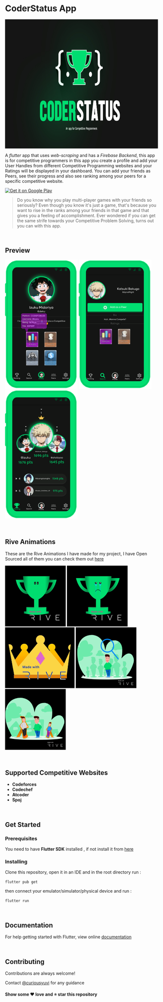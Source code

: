 # CoderStatus App

<img align="center" src="readmeAssets/appBannerPlaystore.jpg" height="425">

A _flutter_ app that uses _web-scraping_ and has a _Firebase Backend_, this app is for competitive programmers in this app you create a profile and add your User Handles from different Competitive Programming websites and your Ratings will be displayed in your dashboard. You can add your friends as Peers, see their progress and also see ranking among your peers for a specific competitive website.

<a align="center" href='https://play.google.com/store/apps/details?id=com.curiousyuvi.coderstatus' ><img alt='Get it on Google Play' src='https://play.google.com/intl/en_us/badges/images/generic/en_badge_web_generic.png' height=70px/></a>

> Do you know why you play multi-player games with your friends so seriously? Even though you know it's just a game, that's because you want to rise in the ranks among your friends in that game and that gives you a feeling of accomplishment. Ever wondered if you can get the same strife towards your Competitive Problem Solving, turns out you can with this app.

<br>

## Preview

<img src="readmeAssets/Preview1.png" height="425"  > <img src="readmeAssets/Preview2.png" height="425"  > <img src="readmeAssets/Preview3.png" height="425"  >

<br>

## Rive Animations

These are the Rive Animations I have made for my project, I have Open Sourced all of them you can check them out [here](https://rive.app/curiousyuvi/)

<img src="readmeAssets/trophyHovering.gif" height="200"  > <img src="readmeAssets/trophyCrying.gif" height="200"  > <img src="readmeAssets/crownRotating.gif" height="200"  > <img src="readmeAssets/searching.gif" height="200"  > <img src="readmeAssets/noFriends.gif" height="200"  >

<br>

## Supported Competitive Websites

- **Codeforces**
- **Codechef**
- **Atcoder**
- **Spoj**

<br>

## Get Started

### Prerequisites

You need to have **Flutter SDK** installed , if not install it from [here](https://flutter.dev/docs/get-started/install)

### Installing

Clone this repository, open it in an IDE and in the root directory run :

`flutter pub get`

then connect your emulator/simulator/physical device and run :

`flutter run`

<br>

## Documentation

For help getting started with Flutter, view online [documentation](https://flutter.dev/docs)

<br>

## Contributing

Contributions are always welcome!

Contact [@curiousyuvi](https://www.github.com/curiousyuvi) for any guidance

#### Show some :heart: love and :star: star this repository
